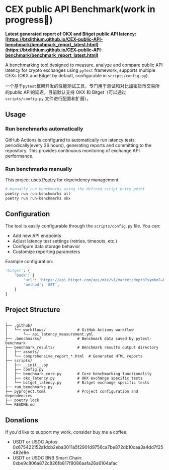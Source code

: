 # CEX public API Benchmark(work in progress🚧)

**Latest generated report of OKX and Bitget public API latency: [https://btxlithium.github.io/CEX-public-API-benchmark/benchmark_report_latest.html](https://btxlithium.github.io/CEX-public-API-benchmark/benchmark_report_latest.html)**

A benchmarking tool designed to measure, analyze and compare public API latency for crypto exchanges using `pytest` framework, supports multiple CEXs (OKX and Bitget by default, configurable in `scripts/config.py`).

一个基于`pytest`框架开发的性能测试工具，专门用于测试和对比加密货币交易所的public API的延迟。目前默认支持 OKX 和 Bitget（可以通过 `scripts/config.py` 文件进行配置和扩展）。

## Usage
### Run benchmarks automatically
GitHub Actions is configured to automatically run latency tests periodically(every 36 hours), generating reports and committing to the repository. This provides continuous monitoring of exchange API performance.

### Run benchmarks manually
This project uses [Poetry](https://python-poetry.org/) for dependency management.
```bash
# manually run benchmarks using the defined script entry point
poetry run run-benchmarks all
poetry run run-benchmarks okx
```


## Configuration

The tool is easily configurable through the `scripts/config.py` file. You can:

- Add new API endpoints 
- Adjust latency test settings (retries, timeouts, etc.)
- Configure data storage behavior
- Customize reporting parameters

Example configuration:

```python
'bitget': {
    'book': {
        'url': 'https://api.bitget.com/api/mix/v1/market/depth?symbol=BTCUSDT_UMCBL&limit=20',
        'method': 'GET',
    }
}
```


## Project Structure

```
.
├── .github/
│   └── workflows/              # GitHub Actions workflow
│       └── api_latency_measurement.yml
├── .benchmarks/                # Benchmark data saved by pytest-benchmark           
├── benchmark_results/          # Benchmark results output directory
│   ├── assets/               
│   └── comprehensive_report_*.html  # Generated HTML reports
├── scripts/                   
│   ├── __init__.py            
│   ├── config.py           
│   ├── benchmark_core.py       # Core benchmarking functionality
│   ├── okx_latency.py          # OKX exchange specific tests
│   └── bitget_latency.py       # Bitget exchange specific tests
├── run_benchmarks.py          
├── pyproject.toml              # Project configuration and dependencies
├── poetry.lock             
└── README.md                  
```

## Donations

If you'd like to support my work, consider buy me a coffee:

- USDT or USDC Aptos:  
0x675422152a1dcb2eba3011a5f2901d9756ca7be872db10caa3a4dd7f25482e8e  
- USDT or USDC BNB Smart Chain:  
0xbe9c806a872c826fb817f8086aafa26a6104afac  
